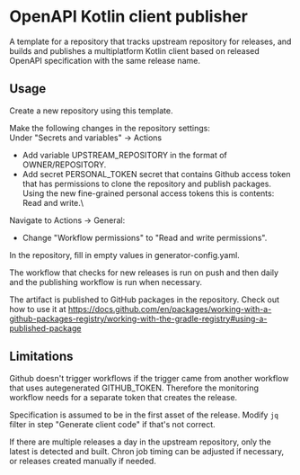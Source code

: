 # OpenAPI Kotlin client publisher
A template for a repository that tracks upstream repository for releases, and builds and publishes a multiplatform Kotlin client
based on released OpenAPI specification with the same release name.

## Usage
Create a new repository using this template. 

Make the following changes in the repository settings:\
Under "Secrets and variables" -> Actions
* Add variable UPSTREAM_REPOSITORY in the format of OWNER/REPOSITORY.
* Add secret PERSONAL_TOKEN secret that contains Github access token that has permissions to clone the repository and publish packages. Using the new fine-grained personal access tokens this is contents: Read and write.\
 
Navigate to Actions -> General:
* Change "Workflow permissions" to "Read and write permissions".

In the repository, fill in empty values in generator-config.yaml.

The workflow that checks for new releases is run on push and then daily and the publishing workflow is run when necessary.

The artifact is published to GitHub packages in the repository. Check out how to use it at https://docs.github.com/en/packages/working-with-a-github-packages-registry/working-with-the-gradle-registry#using-a-published-package

## Limitations
Github doesn't trigger workflows if the trigger came from another workflow that uses autegenerated GITHUB_TOKEN. 
Therefore the monitoring workflow needs for a separate token that creates the release.

Specification is assumed to be in the first asset of the release. Modify `jq` filter in step "Generate client code" if that's not correct.

If there are multiple releases a day in the upstream repository, only the latest is detected and built. Chron job timing can be adjusted if necessary, or releases created manually if needed.
